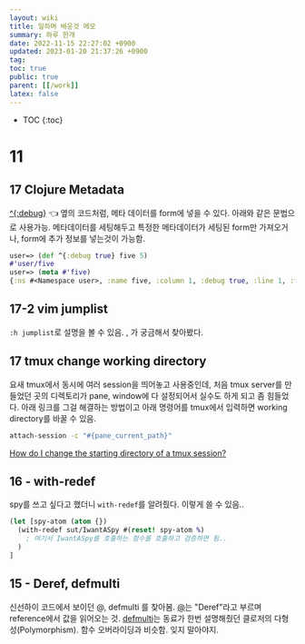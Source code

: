 ```yaml
---
layout: wiki
title: 일하며 배운것 메모
summary: 하루 한개
date: 2022-11-15 22:27:02 +0900
updated: 2023-01-20 21:37:26 +0900
tag:
toc: true
public: true
parent: [[/work]]
latex: false
---
```


- TOC
  {:toc}

# 11

## 17 Clojure Metadata

[ ^{:debug}](https://clojure.org/guides/weird_characters#_and_metadata) 👈 옆의 코드처럼, 메타 데이터를 form에 넣을 수 있다. 아래와 같은 문법으로 사용가능. 메타데이터를 세팅해두고 특정한 메타데이터가 세팅된 form만 가져오거나, form에 추가 정보를 넣는것이 가능함.

```clojure
user=> (def ^{:debug true} five 5)
#'user/five
user=> (meta #'five)
{:ns #<Namespace user>, :name five, :column 1, :debug true, :line 1, :file "NO_SOURCE_PATH"}
```

## 17-2 vim jumplist

`:h jumplist`로 설명을 볼 수 있음. <C-i>, <C-o>가 궁금해서 찾아봤다.

## 17 tmux change working directory

요새 tmux에서 동시에 여러 session을 띄어놓고 사용중인데, 처음 tmux server를 만들었던 곳의 디렉토리가 pane, window에 다 설정되어서 실수도 하게 되고 좀 힘들었다. 아래 링크를 그걸 해결하는 방법이고 아래 명령어를 tmux에서 입력하면 working directory를 바꿀 수 있음.

```bash
attach-session -c "#{pane_current_path}"
```

[How do I change the starting directory of a tmux session?](https://stackoverflow.com/questions/27307815/how-do-i-change-the-starting-directory-of-a-tmux-session)

## 16 - with-redef

spy를 쓰고 싶다고 했더니 `with-redef`를 알려줬다. 이렇게 쓸 수 있음..

```clojure
(let [spy-atom (atom {})
  (with-redef sut/IwantASpy #(reset! spy-atom %)
    ; 여기서 IwantASpy를 호출하는 함수를 호출하고 검증하면 됨..
  )
]
```

## 15 - Deref, defmulti

신선하이 코드에서 보이던 @, defmulti 를 찾아봄. [@](https://clojure.org/guides/weird_characters#_deref)는 "Deref"라고 부르며 reference에서 값을 읽어오는 것.
[defmulti](https://clojure.org/about/runtime_polymorphism)는 동료가 한번 설명해줬던 클로저의 다형성(Polymorphism). 함수 오버라이딩과 비슷함. 잊지 말아야지.
